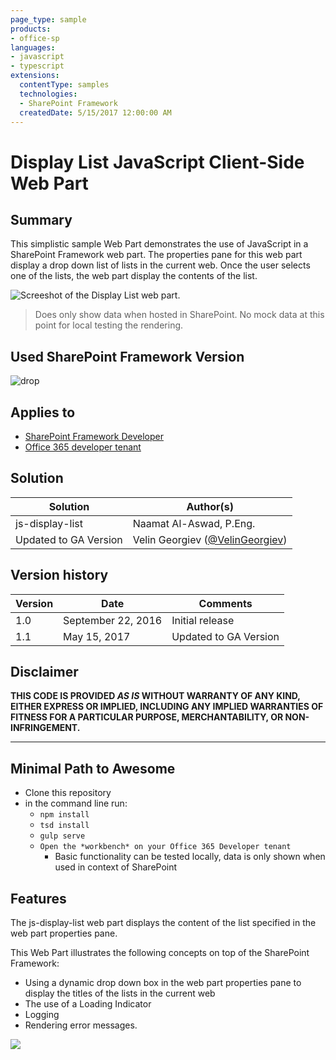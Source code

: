```yaml
---
page_type: sample
products:
- office-sp
languages:
- javascript
- typescript
extensions:
  contentType: samples
  technologies:
  - SharePoint Framework
  createdDate: 5/15/2017 12:00:00 AM
---
```

# Display List JavaScript Client-Side Web Part

## Summary
This simplistic sample Web Part demonstrates the use of JavaScript in a SharePoint Framework web part. The properties pane for this web part display a drop down list of lists in the current web. Once the user selects one of the lists, the web part display the contents of the list.

![Screeshot of the Display List web part](./assets/display-list-preview.png).

> Does only show data when hosted in SharePoint. No mock data at this point for local testing the rendering.

## Used SharePoint Framework Version
![drop](https://img.shields.io/badge/drop-GA-green.svg)

## Applies to

* [SharePoint Framework Developer](https://docs.microsoft.com/sharepoint/dev/spfx/sharepoint-framework-overview)
* [Office 365 developer tenant](https://docs.microsoft.com/sharepoint/dev/spfx/set-up-your-developer-tenant)


## Solution

Solution|Author(s)
--------|---------
js-display-list|Naamat Al-Aswad, P.Eng.
Updated to GA Version| Velin Georgiev ([@VelinGeorgiev](https://twitter.com/velingeorgiev))


## Version history

Version|Date|Comments
-------|----|--------
1.0|September 22, 2016|Initial release
1.1|May 15, 2017|Updated to GA Version


## Disclaimer
**THIS CODE IS PROVIDED *AS IS* WITHOUT WARRANTY OF ANY KIND, EITHER EXPRESS OR IMPLIED, INCLUDING ANY IMPLIED WARRANTIES OF FITNESS FOR A PARTICULAR PURPOSE, MERCHANTABILITY, OR NON-INFRINGEMENT.**

---

## Minimal Path to Awesome

- Clone this repository
- in the command line run:
  - `npm install`
  - `tsd install`
  - `gulp serve`
  - `Open the *workbench* on your Office 365 Developer tenant`
      - Basic functionality can be tested locally, data is only shown when used in context of SharePoint

## Features
The js-display-list web part displays the content of the list specified in the web part properties pane.

This Web Part illustrates the following concepts on top of the SharePoint Framework:

* Using a dynamic drop down box in the web part properties pane to display the titles of the lists in the current web
* The use of a Loading Indicator
* Logging
* Rendering error messages.

<img src="https://telemetry.sharepointpnp.com/sp-dev-fx-webparts/samples/js-display-list" />

